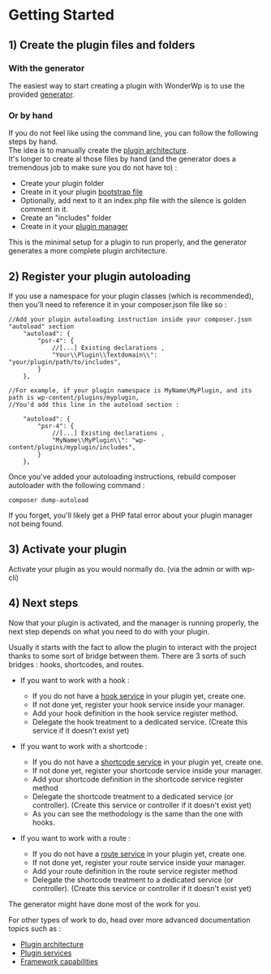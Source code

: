 # Getting Started

## 1) Create the plugin files and folders

### With the generator

The easiest way to start creating a plugin with WonderWp is to use the provided [generator](./02_Generator.md).

### Or by hand

If you do not feel like using the command line, you can follow the following steps by hand.<br />
The idea is to manually create the [plugin architecture](./03_Plugin_architecture/02_File_architecture.md).<br />
It's longer to create al those files by hand (and the generator does a tremendous job to make sure you do not have to) :

- Create your plugin folder
- Create in it your plugin [bootstrap file](./03_Plugin_architecture/03_Plugin_bootstrap_file.md)
- Optionally, add next to it an index.php file with the silence is golden comment in it.
- Create an "includes" folder
- Create in it your [plugin manager](./03_Plugin_architecture/04_Plugin_Manager.md)

This is the minimal setup for a plugin to run properly, and the generator generates a more complete plugin architecture.

## 2) Register your plugin autoloading

If you use a namespace for your plugin classes (which is recommended), then you'll need to reference it in your composer.json file like so :

```
//Add your plugin autoloading instruction inside your composer.json "autoload" section
    "autoload": {
        "psr-4": {
            //[...] Existing declarations ,
            "Your\\Plugin\\Textdomain\\": "your/plugin/path/to/includes",
        }
    },
    
//For example, if your plugin namespace is MyName\MyPlugin, and its path is wp-content/plugins/myplugin,
//You'd add this line in the autoload section : 

    "autoload": {
        "psr-4": {
            //[...] Existing declarations ,
            "MyName\\MyPlugin\\": "wp-content/plugins/myplugin/includes",
        }
    },  
```

Once you've added your autoloading instructions, rebuild composer autoloader with the following command : 

```
composer dump-autoload
```

If you forget, you'll likely get a PHP fatal error about your plugin manager not being found.

## 3) Activate your plugin

Activate your plugin as you would normally do. (via the admin or with wp-cli)

## 4) Next steps

Now that your plugin is activated, and the manager is running properly, the next step depends on what you need to do with your plugin.

Usually it starts with the fact to allow the plugin to interact with the project thanks to some sort of bridge between them. There are 3 sorts of such bridges : hooks, shortcodes, and routes.

- If you want to work with a hook :
    - If you do not have a [hook service](./04_Services/01_Hook_service.md) in your plugin yet, create one.
    - If not done yet, register your hook service inside your manager.
    - Add your hook definition in the hook service register method.
    - Delegate the hook treatment to a dedicated service. (Create this service if it doesn't exist yet)

- If you want to work with a shortcode :
    - If you do not have a [shortcode service](./04_Services/06_Shortcode_service.md) in your plugin yet, create one.
    - If not done yet, register your shortcode service inside your manager.
    - Add your shortcode definition in the shortcode service register method
    - Delegate the shortcode treatment to a dedicated service (or controller). (Create this service or controller if it doesn't exist yet)
    - As you can see the methodology is the same than the one with hooks. 

- If you want to work with a route :
    - If you do not have a [route service](./04_Services/02_Route_service.md) in your plugin yet, create one.
    - If not done yet, register your route service inside your manager.
    - Add your route definition in the route service register method
    - Delegate the shortcode treatment to a dedicated service (or controller). (Create this service or controller if it doesn't exist yet)

The generator might have done most of the work for you.

For other types of work to do, head over more advanced documentation topics such as :

- [Plugin architecture](./03_Plugin_architecture)
- [Plugin services](./04_Services)
- [Framework capabilities](../03_Framewok_components)

